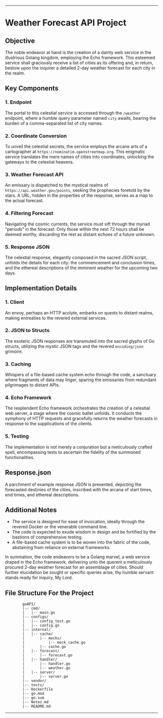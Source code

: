 
---

# Weather Forecast API Project

## Objective
The noble endeavor at hand is the creation of a dainty web service in the illustrious Golang kingdom, employing the Echo framework. This esteemed service shall graciously receive a list of cities as its offering and, in return, bestow upon the inquirer a detailed 2-day weather forecast for each city in the realm.

## Key Components

### 1. Endpoint
The portal to this celestial service is accessed through the `/weather` endpoint, where a humble query parameter named `city` awaits, bearing the burden of a comma-separated list of city names.

### 2. Coordinate Conversion
To unveil the celestial secrets, the service employs the arcane arts of a cartographer at `https://nominatim.openstreetmap.org`. This enigmatic service translates the mere names of cities into coordinates, unlocking the gateways to the celestial heavens.

### 3. Weather Forecast API
An emissary is dispatched to the mystical realms of `https://api.weather.gov/points`, seeking the prophecies foretold by the stars. A URL, hidden in the properties of the response, serves as a map to the actual forecast.

### 4. Filtering Forecast
Navigating the cosmic currents, the service must sift through the myriad "periods" in the forecast. Only those within the next 72 hours shall be deemed worthy, discarding the rest as distant echoes of a future unknown.

### 5. Response JSON
The celestial response, elegantly composed in the sacred JSON script, unfolds the details for each city: the commencement and conclusion times, and the ethereal descriptions of the imminent weather for the upcoming two days.

## Implementation Details

### 1. Client
An envoy, perhaps an HTTP acolyte, embarks on quests to distant realms, making entreaties to the revered external services.

### 2. JSON to Structs
The esoteric JSON responses are transmuted into the sacred glyphs of Go structs, utilizing the mystic JSON tags and the revered `encoding/json` grimoire.

### 3. Caching
Whispers of a file-based cache system echo through the code, a sanctuary where fragments of data may linger, sparing the emissaries from redundant pilgrimages to distant APIs.

### 4. Echo Framework
The resplendent Echo framework orchestrates the creation of a celestial web server, a stage where the cosmic ballet unfolds. It conducts the symphony of HTTP requests and gracefully returns the weather forecasts in response to the supplications of the clients.

### 5. Testing
The implementation is not merely a conjuration but a meticulously crafted spell, encompassing tests to ascertain the fidelity of the summoned functionalities.

## Response.json
A parchment of example response JSON is presented, depicting the forecasted destinies of the cities, inscribed with the arcana of start times, end times, and ethereal descriptions.

## Additional Notes
- The service is designed for ease of invocation, ideally through the revered Docker or the venerable command line.
- The code is expected to exude wisdom in design and be fortified by the bastions of comprehensive testing.
- A file-based cache system is to be woven into the fabric of the code, abstaining from reliance on external frameworks.

In summation, the code endeavors to be a Golang marvel, a web service draped in the Echo framework, delivering unto the querent a meticulously procured 2-day weather forecast for an assemblage of cities. Should further elucidation be sought or specific queries arise, thy humble servant stands ready for inquiry, My Lord.

## File Structure For the Project
            goAPI/
            |-- cmd/
            |   |-- main.go
            |-- configs/
            |   |-- config_test.go
            |   |-- config.go
            |-- internal/
            |   |-- cache/
            |       |-- mocks/
            |           |-- mock_cache.go
            |       |-- cache.go
            |   |-- forecast/
            |       |-- forecast.go
            |   |-- handler/
            |       |-- handler.go
            |       |-- weather.go
            |   |-- server/
            |       |-- server.go
            |-- vendor/
            |-- tests/
            |-- Dockerfile
            |-- go.mod
            |-- go.sum
            |-- Notes.md
            |-- README.md

---